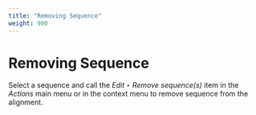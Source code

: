 ```yaml
---
title: "Removing Sequence"
weight: 900
---
```



# Removing Sequence

Select a sequence and call the _Edit ‣ Remove sequence(s)_ item in the _Actions_ main menu or in the context menu to remove sequence from the alignment.
